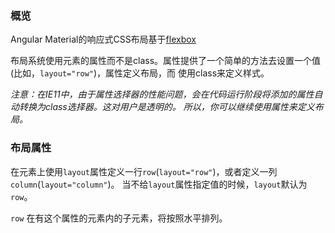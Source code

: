 ### 概览

Angular Material的响应式CSS布局基于[flexbox](http://www.w3.org/TR/css3-flexbox/)

布局系统使用元素的属性而不是class。属性提供了一个简单的方法去设置一个值(比如，`layout="row"`)，属性定义布局，而
使用class来定义样式。

_注意：在IE11中，由于属性选择器的性能问题，会在代码运行阶段将添加的属性自动转换为class选择器。这对用户是透明的。
所以，你可以继续使用属性来定义布局。_

### 布局属性

在元素上使用`layout`属性定义一行`row`(`layout="row"`)，或者定义一列`column`(`layout="column"`)。
当不给`layout`属性指定值的时候，`layout`默认为`row`。

`row` 在有这个属性的元素内的子元素，将按照水平排列。